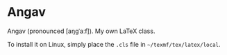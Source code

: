 # Angav

Angav (pronounced [aŋɡˈaːf]). My own LaTeX class.

To install it on Linux, simply place the `.cls` file in `~/texmf/tex/latex/local`.
